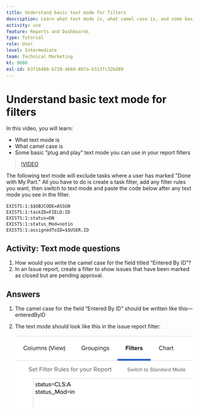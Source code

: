 ```yaml
---
title: Understand basic text mode for filters
description: Learn what text mode is, what camel case is, and some basic “plug and play” text mode you can use in your report filters in [!DNL Adobe Workfront].
activity: use
feature: Reports and Dashboards
type: Tutorial
role: User
level: Intermediate
team: Technical Marketing
kt: 9086
exl-id: b3f16468-b720-468d-887a-b313fc32bd89
---
```

# Understand basic text mode for filters

In this video, you will learn:

* What text mode is 
* What camel case is 
* Some basic “plug and play” text mode you can use in your report filters 

>[!VIDEO](https://video.tv.adobe.com/v/336820/?quality=12)

The following text mode will exclude tasks where a user has marked "Done with My Part." All you have to do is create a task filter, add any filter rules you want, then switch to text mode and paste the code below after any text mode you see in the filter.

```
EXISTS:1:$$OBJCODE=ASSGN  
EXISTS:1:taskID=FIELD:ID  
EXISTS:1:status=DN  
EXISTS:1:status_Mod=notin  
EXISTS:1:assignedToID=$$USER.ID 
```

## Activity: Text mode questions

1. How would you write the camel case for the field titled “Entered By ID”? 
1. In an Issue report, create a filter to show issues that have been marked as closed but are pending approval. 

## Answers 

1. The camel case for the field “Entered By ID” should be written like this—enteredByID 
1. The text mode should look like this in the issue report filter: 

   ![An image of the screen to create a new filter in text mode](assets/btm-answer.png)
